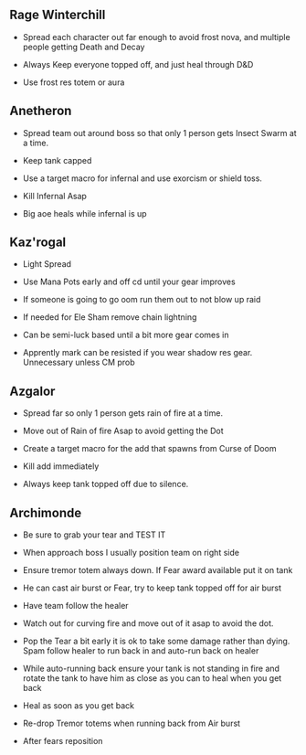 ## Rage Winterchill

- Spread each character out far enough to avoid frost nova, and multiple people getting Death and Decay

- Always Keep everyone topped off, and just heal through D&D

- Use frost res totem or  aura

## Anetheron

- Spread team out around boss so that only 1 person gets Insect Swarm at a time.

- Keep tank capped

- Use a target macro for infernal and use exorcism or shield toss. 

- Kill Infernal Asap

- Big aoe heals while infernal is up

## Kaz'rogal

- Light Spread 

- Use Mana Pots early and off cd until your gear improves

- If someone is going to go oom run them out to not blow up raid

- If needed for Ele Sham remove chain lightning 

- Can be semi-luck based until a bit more gear comes in

- Apprently mark can be resisted if you wear shadow res gear. Unnecessary unless CM prob

## Azgalor

- Spread far so only 1 person gets rain of fire at a time.

- Move out of Rain of fire Asap to avoid getting the Dot

- Create a target macro for the add that spawns from Curse of Doom

- Kill add immediately

- Always keep tank topped off due to silence.


## Archimonde

- Be sure to grab your tear and TEST IT

- When approach boss I usually position team on right side

- Ensure tremor totem always down. If Fear award available put it on tank

- He can cast air burst or Fear, try to keep tank topped off for air burst

- Have team follow the healer

- Watch out for curving fire and move out of it asap to avoid the dot.

- Pop the Tear a bit early it is ok to take some damage rather than dying. Spam follow healer to run back in and auto-run back on healer

- While auto-running back ensure your tank is not standing in fire and rotate the tank to have him as close as you can to heal when you get back

- Heal as soon as you get back 

- Re-drop Tremor totems when running back from Air burst

- After fears reposition
